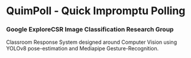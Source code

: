 # QuimPoll - Quick Impromptu Polling
### Google ExploreCSR Image Classification Research Group
Classroom Response System designed around Computer Vision using YOLOv8 pose-estimation and Mediapipe Gesture-Recognition.
